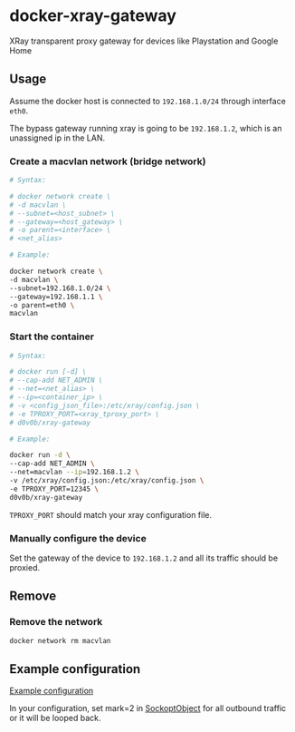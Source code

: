 # docker-xray-gateway
XRay transparent proxy gateway for devices like Playstation and Google Home

## Usage

Assume the docker host is connected to `192.168.1.0/24` through interface `eth0`.

The bypass gateway running xray is going to be `192.168.1.2`, which is an unassigned ip in the LAN.

### Create a macvlan network (bridge network)

```sh
# Syntax:

# docker network create \
# -d macvlan \
# --subnet=<host_subnet> \
# --gateway=<host_gateway> \
# -o parent=<interface> \
# <net_alias>

# Example:

docker network create \
-d macvlan \
--subnet=192.168.1.0/24 \
--gateway=192.168.1.1 \
-o parent=eth0 \
macvlan
```

### Start the container

```sh
# Syntax:

# docker run [-d] \
# --cap-add NET_ADMIN \
# --net=<net_alias> \
# --ip=<container_ip> \
# -v <config_json_file>:/etc/xray/config.json \
# -e TPROXY_PORT=<xray_tproxy_port> \
# d0v0b/xray-gateway

# Example:

docker run -d \
--cap-add NET_ADMIN \
--net=macvlan --ip=192.168.1.2 \
-v /etc/xray/config.json:/etc/xray/config.json \
-e TPROXY_PORT=12345 \
d0v0b/xray-gateway
```

`TPROXY_PORT` should match your xray configuration file.

### Manually configure the device

Set the gateway of the device to `192.168.1.2` and all its traffic should be proxied.


## Remove

### Remove the network

```sh
docker network rm macvlan
```

## Example configuration

[Example configuration](https://xtls.github.io/documents/level-2/tproxy/)

In your configuration, set mark=2 in [SockoptObject](https://www.v2ray.com/chapter_02/05_transport.html#sockoptobject) for all outbound traffic or it will be looped back. 
